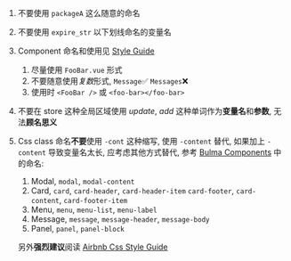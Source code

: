 1. 不要使用 `packageA` 这么随意的命名

2. 不要使用 `expire_str` 以下划线命名的变量名

3. Component 命名和使用见 [Style Guide](https://vuejs.org/v2/style-guide/)

   1. 尽量使用 `FooBar.vue` 形式
   2. 不要随意使用*复数*形式, `Message`✅ `Messages`❌ 
   3. 使用时 `<FooBar />` 或 `<foo-bar></foo-bar>`

4. 不要在 store 这种全局区域使用 *update*, *add*  这种单词作为**变量名**和**参数**, 无法**顾名思义**

5. Css class 命名**不要**使用 `-cont` 这种缩写, 使用 `-content` 替代, 如果加上 `-content` 导致变量名太长, 应考虑其他方式替代, 参考 [Bulma Components](https://bulma.io/documentation/components/modal/) 中的命名:

   1. Modal, `modal`, `modal-content`
   2. Card, `card`, `card-header`, `card-header-item` `card-footer`, `card-content`, `card-footer-item`
   3. Menu, `menu`, `menu-list`, `menu-label`
   4. Message, `message`, `message-header`, `message-body`
   5. Panel, `panel`, `panel-block`

   另外**强烈建议**阅读 [Airbnb Css Style Guide](https://github.com/ArvinH/css-style-guide)

